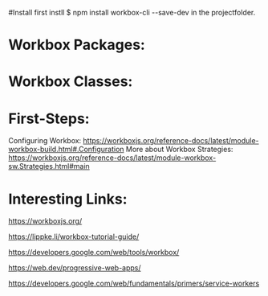 #Install
first instll  $ npm install workbox-cli --save-dev  in the projectfolder.


# Workbox Packages:

# Workbox Classes:


# First-Steps:
Configuring Workbox: https://workboxjs.org/reference-docs/latest/module-workbox-build.html#.Configuration
More about Workbox Strategies: https://workboxjs.org/reference-docs/latest/module-workbox-sw.Strategies.html#main

# Interesting Links:

https://workboxjs.org/

https://lippke.li/workbox-tutorial-guide/

https://developers.google.com/web/tools/workbox/

https://web.dev/progressive-web-apps/

https://developers.google.com/web/fundamentals/primers/service-workers
